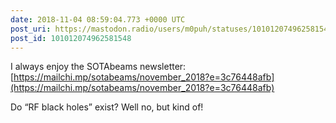 ```yaml
---
date: 2018-11-04 08:59:04.773 +0000 UTC
post_uri: https://mastodon.radio/users/m0puh/statuses/101012074962581548
post_id: 101012074962581548
---
```

I always enjoy the SOTAbeams newsletter: [https://mailchi.mp/sotabeams/november_2018?e=3c76448afb](https://mailchi.mp/sotabeams/november_2018?e=3c76448afb)

Do “RF black holes” exist? Well no, but kind of!


